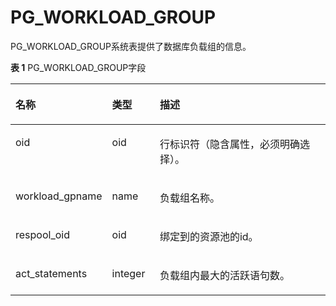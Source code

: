 # PG\_WORKLOAD\_GROUP

PG\_WORKLOAD\_GROUP系统表提供了数据库负载组的信息。

**表 1**  PG\_WORKLOAD\_GROUP字段

<a name="zh-cn_topic_0283136994_zh-cn_topic_0237122330_zh-cn_topic_0059779104_t2f9db447dd184b5c866476d8e26796de"></a>
<table><thead align="left"><tr id="zh-cn_topic_0283136994_zh-cn_topic_0237122330_zh-cn_topic_0059779104_r87d6b4b73a2047608fd73659991770ae"><th class="cellrowborder" valign="top" width="25.39%" id="mcps1.2.4.1.1"><p id="zh-cn_topic_0283136994_zh-cn_topic_0237122330_zh-cn_topic_0059779104_a8738ce8844a94a93b8d77ebede43c9a2"><a name="zh-cn_topic_0283136994_zh-cn_topic_0237122330_zh-cn_topic_0059779104_a8738ce8844a94a93b8d77ebede43c9a2"></a><a name="zh-cn_topic_0283136994_zh-cn_topic_0237122330_zh-cn_topic_0059779104_a8738ce8844a94a93b8d77ebede43c9a2"></a>名称</p>
</th>
<th class="cellrowborder" valign="top" width="15.329999999999998%" id="mcps1.2.4.1.2"><p id="zh-cn_topic_0283136994_zh-cn_topic_0237122330_zh-cn_topic_0059779104_a34bb7db9f8f840fd9aba28d3e3a681ef"><a name="zh-cn_topic_0283136994_zh-cn_topic_0237122330_zh-cn_topic_0059779104_a34bb7db9f8f840fd9aba28d3e3a681ef"></a><a name="zh-cn_topic_0283136994_zh-cn_topic_0237122330_zh-cn_topic_0059779104_a34bb7db9f8f840fd9aba28d3e3a681ef"></a>类型</p>
</th>
<th class="cellrowborder" valign="top" width="59.28%" id="mcps1.2.4.1.3"><p id="zh-cn_topic_0283136994_zh-cn_topic_0237122330_zh-cn_topic_0059779104_ab64dfe0cc90843b49869394f60eab1fc"><a name="zh-cn_topic_0283136994_zh-cn_topic_0237122330_zh-cn_topic_0059779104_ab64dfe0cc90843b49869394f60eab1fc"></a><a name="zh-cn_topic_0283136994_zh-cn_topic_0237122330_zh-cn_topic_0059779104_ab64dfe0cc90843b49869394f60eab1fc"></a>描述</p>
</th>
</tr>
</thead>
<tbody><tr id="zh-cn_topic_0283136994_zh-cn_topic_0237122330_row66864593507"><td class="cellrowborder" valign="top" width="25.39%" headers="mcps1.2.4.1.1 "><p id="zh-cn_topic_0283136994_zh-cn_topic_0237122330_p2686175915012"><a name="zh-cn_topic_0283136994_zh-cn_topic_0237122330_p2686175915012"></a><a name="zh-cn_topic_0283136994_zh-cn_topic_0237122330_p2686175915012"></a>oid</p>
</td>
<td class="cellrowborder" valign="top" width="15.329999999999998%" headers="mcps1.2.4.1.2 "><p id="zh-cn_topic_0283136994_zh-cn_topic_0237122330_p1268675912506"><a name="zh-cn_topic_0283136994_zh-cn_topic_0237122330_p1268675912506"></a><a name="zh-cn_topic_0283136994_zh-cn_topic_0237122330_p1268675912506"></a>oid</p>
</td>
<td class="cellrowborder" valign="top" width="59.28%" headers="mcps1.2.4.1.3 "><p id="zh-cn_topic_0283136994_zh-cn_topic_0237122330_p9687195917508"><a name="zh-cn_topic_0283136994_zh-cn_topic_0237122330_p9687195917508"></a><a name="zh-cn_topic_0283136994_zh-cn_topic_0237122330_p9687195917508"></a>行标识符（隐含属性，必须明确选择）。</p>
</td>
</tr>
<tr id="zh-cn_topic_0283136994_zh-cn_topic_0237122330_zh-cn_topic_0059779104_ra264416a2ea9459eb3b51dd35fd98150"><td class="cellrowborder" valign="top" width="25.39%" headers="mcps1.2.4.1.1 "><p id="zh-cn_topic_0283136994_zh-cn_topic_0237122330_zh-cn_topic_0059779104_a2bf87486120041c3a4271efe55173fc2"><a name="zh-cn_topic_0283136994_zh-cn_topic_0237122330_zh-cn_topic_0059779104_a2bf87486120041c3a4271efe55173fc2"></a><a name="zh-cn_topic_0283136994_zh-cn_topic_0237122330_zh-cn_topic_0059779104_a2bf87486120041c3a4271efe55173fc2"></a>workload_gpname</p>
</td>
<td class="cellrowborder" valign="top" width="15.329999999999998%" headers="mcps1.2.4.1.2 "><p id="zh-cn_topic_0283136994_zh-cn_topic_0237122330_zh-cn_topic_0059779104_afdc8dc2674204f908fb59b11b6b191d6"><a name="zh-cn_topic_0283136994_zh-cn_topic_0237122330_zh-cn_topic_0059779104_afdc8dc2674204f908fb59b11b6b191d6"></a><a name="zh-cn_topic_0283136994_zh-cn_topic_0237122330_zh-cn_topic_0059779104_afdc8dc2674204f908fb59b11b6b191d6"></a>name</p>
</td>
<td class="cellrowborder" valign="top" width="59.28%" headers="mcps1.2.4.1.3 "><p id="zh-cn_topic_0283136994_zh-cn_topic_0237122330_zh-cn_topic_0059779104_ae140c9e4de904c98b075b07b12f8e4e5"><a name="zh-cn_topic_0283136994_zh-cn_topic_0237122330_zh-cn_topic_0059779104_ae140c9e4de904c98b075b07b12f8e4e5"></a><a name="zh-cn_topic_0283136994_zh-cn_topic_0237122330_zh-cn_topic_0059779104_ae140c9e4de904c98b075b07b12f8e4e5"></a>负载组名称。</p>
</td>
</tr>
<tr id="zh-cn_topic_0283136994_zh-cn_topic_0237122330_zh-cn_topic_0059779104_rb2cb45eeebfa45f09d5f65d4e217fcb1"><td class="cellrowborder" valign="top" width="25.39%" headers="mcps1.2.4.1.1 "><p id="zh-cn_topic_0283136994_zh-cn_topic_0237122330_zh-cn_topic_0059779104_a9102ba0658a842068aae47cfe9f8c6c8"><a name="zh-cn_topic_0283136994_zh-cn_topic_0237122330_zh-cn_topic_0059779104_a9102ba0658a842068aae47cfe9f8c6c8"></a><a name="zh-cn_topic_0283136994_zh-cn_topic_0237122330_zh-cn_topic_0059779104_a9102ba0658a842068aae47cfe9f8c6c8"></a>respool_oid</p>
</td>
<td class="cellrowborder" valign="top" width="15.329999999999998%" headers="mcps1.2.4.1.2 "><p id="zh-cn_topic_0283136994_zh-cn_topic_0237122330_zh-cn_topic_0059779104_a58b6c5d2383d483a81648f95e077fcd5"><a name="zh-cn_topic_0283136994_zh-cn_topic_0237122330_zh-cn_topic_0059779104_a58b6c5d2383d483a81648f95e077fcd5"></a><a name="zh-cn_topic_0283136994_zh-cn_topic_0237122330_zh-cn_topic_0059779104_a58b6c5d2383d483a81648f95e077fcd5"></a>oid</p>
</td>
<td class="cellrowborder" valign="top" width="59.28%" headers="mcps1.2.4.1.3 "><p id="zh-cn_topic_0283136994_zh-cn_topic_0237122330_zh-cn_topic_0059779104_ac73ffec88fff45eeb4d197fe709c1b20"><a name="zh-cn_topic_0283136994_zh-cn_topic_0237122330_zh-cn_topic_0059779104_ac73ffec88fff45eeb4d197fe709c1b20"></a><a name="zh-cn_topic_0283136994_zh-cn_topic_0237122330_zh-cn_topic_0059779104_ac73ffec88fff45eeb4d197fe709c1b20"></a>绑定到的资源池的id。</p>
</td>
</tr>
<tr id="zh-cn_topic_0283136994_zh-cn_topic_0237122330_zh-cn_topic_0059779104_r2dd412e98d2e4c95b36e62b059427f02"><td class="cellrowborder" valign="top" width="25.39%" headers="mcps1.2.4.1.1 "><p id="zh-cn_topic_0283136994_zh-cn_topic_0237122330_zh-cn_topic_0059779104_ac9c524915ec045098513bab75917bd90"><a name="zh-cn_topic_0283136994_zh-cn_topic_0237122330_zh-cn_topic_0059779104_ac9c524915ec045098513bab75917bd90"></a><a name="zh-cn_topic_0283136994_zh-cn_topic_0237122330_zh-cn_topic_0059779104_ac9c524915ec045098513bab75917bd90"></a>act_statements</p>
</td>
<td class="cellrowborder" valign="top" width="15.329999999999998%" headers="mcps1.2.4.1.2 "><p id="zh-cn_topic_0283136994_zh-cn_topic_0237122330_zh-cn_topic_0059779104_a3e8db851f45b4dae912e79e4e96e52f1"><a name="zh-cn_topic_0283136994_zh-cn_topic_0237122330_zh-cn_topic_0059779104_a3e8db851f45b4dae912e79e4e96e52f1"></a><a name="zh-cn_topic_0283136994_zh-cn_topic_0237122330_zh-cn_topic_0059779104_a3e8db851f45b4dae912e79e4e96e52f1"></a>integer</p>
</td>
<td class="cellrowborder" valign="top" width="59.28%" headers="mcps1.2.4.1.3 "><p id="zh-cn_topic_0283136994_zh-cn_topic_0237122330_zh-cn_topic_0059779104_a9af2d5896f2e46248cc7ec2cbd476743"><a name="zh-cn_topic_0283136994_zh-cn_topic_0237122330_zh-cn_topic_0059779104_a9af2d5896f2e46248cc7ec2cbd476743"></a><a name="zh-cn_topic_0283136994_zh-cn_topic_0237122330_zh-cn_topic_0059779104_a9af2d5896f2e46248cc7ec2cbd476743"></a>负载组内最大的活跃语句数。</p>
</td>
</tr>
</tbody>
</table>

